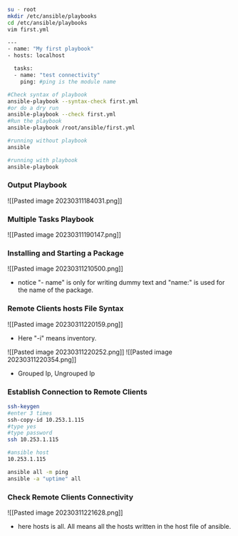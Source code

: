 ```bash
su - root
mkdir /etc/ansible/playbooks
cd /etc/ansible/playbooks
vim first.yml
```
```bash
---
- name: "My first playbook"
- hosts: localhost

  tasks:
  - name: "test connectivity"
	ping: #ping is the module name
```

```bash
#Check syntax of playbook
ansible-playbook --syntax-check first.yml
#or do a dry run
ansible-playbook --check first.yml
#Run the playbook
ansible-playbook /root/ansible/first.yml
```
```bash
#running without playbook
ansible 

#running with playbook
ansible-playbook
```

### Output Playbook

![[Pasted image 20230311184031.png]]

### Multiple Tasks Playbook

![[Pasted image 20230311190147.png]]

### Installing and Starting a Package

![[Pasted image 20230311210500.png]]
- notice "- name" is only for writing dummy text and "name:" is used for the name of the package.
### Remote Clients hosts File Syntax

![[Pasted image 20230311220159.png]]
- Here "-i" means inventory.

![[Pasted image 20230311220252.png]]
![[Pasted image 20230311220354.png]]
 - Grouped Ip, Ungrouped Ip

### Establish Connection to Remote Clients

```bash
ssh-keygen
#enter 3 times
ssh-copy-id 10.253.1.115
#type yes
#type password
ssh 10.253.1.115
```

```bash
#ansible host
10.253.1.115
```

```bash
ansible all -m ping
ansible -a "uptime" all
```

### Check Remote Clients Connectivity

![[Pasted image 20230311221628.png]]
- here hosts is all. All means all the hosts written in the host file of ansible.
